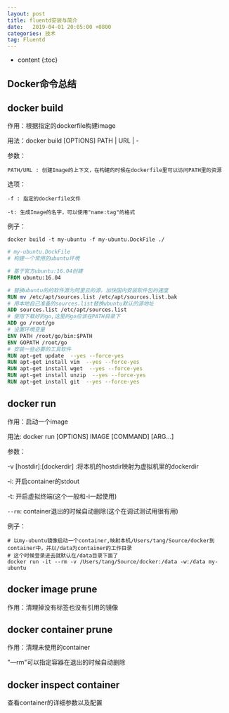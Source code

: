 ```yaml
---
layout: post
title: fluentd安装与简介
date:   2019-04-01 20:05:00 +0800
categories: 技术
tag: Fluentd
---
```


* content
{:toc}


## Docker命令总结

## 

## docker build

作用：根据指定的dockerfile构建image

用法：docker build [OPTIONS] PATH | URL | -

参数：

	PATH/URL : 创建Image的上下文，在构建的时候在dockerfile里可以访问PATH里的资源

选项：

	-f : 指定的dockerfile文件

	-t: 生成Image的名字，可以使用"name:tag"的格式

例子：

```shell
docker build -t my-ubuntu -f my-ubuntu.DockFile ./
```

```dockerfile
# my-ubuntu.DockFile
# 构建一个常用的ubuntu环境

# 基于官方ubuntu:16.04创建
FROM ubuntu:16.04

# 替换ubuntu的的软件源为阿里云的源，加快国内安装软件包的速度
RUN mv /etc/apt/sources.list /etc/apt/sources.list.bak
# 用本地自己准备的sources.list替换ubuntu默认的源地址
ADD sources.list /etc/apt/sources.list
# 使用下载好的go,这里的go应该在PATH目录下
ADD go /root/go
# 设置环境变量
ENV PATH /root/go/bin:$PATH 
ENV GOPATH /root/go
# 安装一些必要的工具软件
RUN apt-get update  --yes --force-yes 
RUN apt-get install vim  --yes --force-yes
RUN apt-get install wget  --yes --force-yes
RUN apt-get install unzip  --yes --force-yes
RUN apt-get install git  --yes --force-yes

```

## docker run

作用：启动一个image

用法:	docker run [OPTIONS] IMAGE [COMMAND] [ARG...]

参数：

-v [hostdir]:[dockerdir] :将本机的hostdir映射为虚拟机里的dockerdir

-i: 开启container的stdout

-t: 开启虚拟终端(这个一般和-i一起使用)

`--rm`: container退出的时候自动删除(这个在调试测试用很有用)

例子：

```shell
# 以my-ubuntu镜像启动一个container,映射本机/Users/tang/Source/docker到container中，并以/data为container的工作目录
# 这个时候登录进去就默认在/data目录下面了
docker run -it --rm -v /Users/tang/Source/docker:/data -w:/data my-ubuntu
```



## docker image prune

作用：清理掉没有标签也没有引用的镜像

## docker container prune

作用：清理未使用的container

"—rm"可以指定容器在退出的时候自动删除


## docker inspect container
查看container的详细参数以及配置
